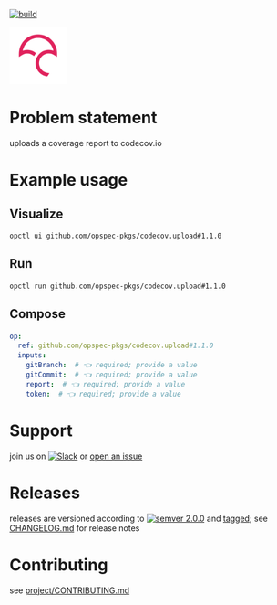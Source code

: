 [![build](https://github.com/opspec-pkgs/codecov.upload/actions/workflows/build.yml/badge.svg)](https://github.com/opspec-pkgs/codecov.upload/actions/workflows/build.yml)


<img src="icon.svg" alt="icon" height="100px">

# Problem statement

uploads a coverage report to codecov.io

# Example usage

## Visualize

```shell
opctl ui github.com/opspec-pkgs/codecov.upload#1.1.0
```

## Run

```
opctl run github.com/opspec-pkgs/codecov.upload#1.1.0
```

## Compose

```yaml
op:
  ref: github.com/opspec-pkgs/codecov.upload#1.1.0
  inputs:
    gitBranch:  # 👈 required; provide a value
    gitCommit:  # 👈 required; provide a value
    report:  # 👈 required; provide a value
    token:  # 👈 required; provide a value
```

# Support

join us on
[![Slack](https://img.shields.io/badge/slack-opctl-E01563.svg)](https://join.slack.com/t/opctl/shared_invite/zt-51zodvjn-Ul_UXfkhqYLWZPQTvNPp5w)
or
[open an issue](https://github.com/opspec-pkgs/codecov.upload/issues)

# Releases

releases are versioned according to
[![semver 2.0.0](https://img.shields.io/badge/semver-2.0.0-brightgreen.svg)](http://semver.org/spec/v2.0.0.html)
and [tagged](https://git-scm.com/book/en/v2/Git-Basics-Tagging); see
[CHANGELOG.md](CHANGELOG.md) for release notes

# Contributing

see
[project/CONTRIBUTING.md](https://github.com/opspec-pkgs/project/blob/main/CONTRIBUTING.md)
